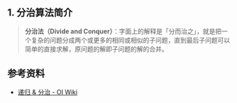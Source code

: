 ## 1. 分治算法简介

> **分治法（Divide and Conquer）**：字面上的解释是「分而治之」，就是把一个复杂的问题分成两个或更多的相同或相似的子问题，直到最后子问题可以简单的直接求解，原问题的解即子问题的解的合并。

## 参考资料

- [递归 & 分治 - OI Wiki](https://oi-wiki.org/basic/divide-and-conquer/)
